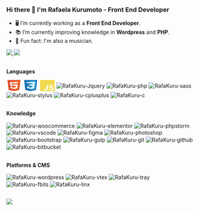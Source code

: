 ### Hi there 👋 I'm Rafaela Kurumoto - Front End Developer

- 🖥️ I’m currently working as a **Front End Developer**.
- 📚 I’m currently improving knowledge in **Wordpress** and **PHP**.
- 🎹 Fun fact: I'm also a musician.

<div>
  <a href="https://github.com/RafaKuru">
    <img width="500" src="https://github-readme-stats.vercel.app/api?username=RafaKuru&show_icons=true&theme=dracula&include_all_commits=true&count_private=true"/>
    <img width="500" src="https://github-readme-stats.vercel.app/api/top-langs/?username=RafaKuru&layout=compact&langs_count=10&theme=dracula"/>
  </a>
</div>

<div style="display: inline-block"><br>
    <p><strong>Languages</strong></p>
    <img align="center" alt="RafaKuru-HTML" height="30" width="40" src="https://raw.githubusercontent.com/devicons/devicon/master/icons/html5/html5-original.svg" alt="HTML5" title="HTML5">
    <img align="center" alt="RafaKuru-CSS" height="30" width="40" src="https://raw.githubusercontent.com/devicons/devicon/master/icons/css3/css3-original.svg" alt="CSS3" title="CSS3">
    <img align="center" alt="RafaKuru-Js" height="30" width="40" src="https://raw.githubusercontent.com/devicons/devicon/master/icons/javascript/javascript-plain.svg" alt="JavaScript" title="JavaScript">
    <img align="center" alt="RafaKuru-Jquery" height="30" width="40" src="https://cdn.jsdelivr.net/gh/devicons/devicon/icons/jquery/jquery-original.svg" alt="jQuery" title="jQuery">
    <img align="center" alt="RafaKuru-php" height="30" width="40" src="https://cdn.jsdelivr.net/gh/devicons/devicon/icons/php/php-original.svg" alt="PHP" title="PHP"/>
    <img align="center" alt="RafaKuru-sass" height="30" width="40" src="https://cdn.jsdelivr.net/gh/devicons/devicon/icons/sass/sass-original.svg" alt="Sass" title="Sass"/>
    <img align="center" alt="RafaKuru-stylus" height="30" width="40" src="https://cdn.jsdelivr.net/gh/devicons/devicon/icons/stylus/stylus-original.svg" alt="Stylus" title="Stylus"/>
    <img align="center" alt="RafaKuru-cplusplus" height="30" width="40" src="https://cdn.jsdelivr.net/gh/devicons/devicon/icons/cplusplus/cplusplus-original.svg" alt="C++" title="C++"/>
    <img align="center" alt="RafaKuru-c" height="30" width="40" src="https://cdn.jsdelivr.net/gh/devicons/devicon/icons/c/c-original.svg" alt="C" title="C"/>
</div>

<div style="display: inline-block"><br>
    <p><strong>Knowledge</strong></p>
    <img align="center" alt="RafaKuru-woocommerce" height="30" width="40" src="https://cdn.jsdelivr.net/gh/devicons/devicon/icons/woocommerce/woocommerce-original.svg" alt="Woocommerce" title="Woocommerce" />
    <img align="center" alt="RafaKuru-elementor" height="35" width="35" src="https://cdn.discordapp.com/attachments/764603203991109714/904069113910001734/elementor.png" alt="Elementor" title="Elementor" /> 
    <img align="center" alt="RafaKuru-phpstorm" height="30" width="40" src="https://cdn.jsdelivr.net/gh/devicons/devicon/icons/phpstorm/phpstorm-original.svg" alt="PhpStorm" title="PhpStorm" />
    <img align="center" alt="RafaKuru-vscode" height="30" width="40" src="https://cdn.jsdelivr.net/gh/devicons/devicon/icons/vscode/vscode-original.svg" alt="VS Code" title="VS Code" />
    <img align="center" alt="RafaKuru-figma" height="30" width="40" src="https://cdn.jsdelivr.net/gh/devicons/devicon/icons/figma/figma-original.svg" alt="Figma" title="Figma" />
    <img align="center" alt="RafaKuru-photoshop" height="30" width="40" src="https://cdn.jsdelivr.net/gh/devicons/devicon/icons/photoshop/photoshop-plain.svg" alt="Photoshop" title="Photoshop" />
    <img align="center" alt="RafaKuru-bootstrap" height="30" width="30" src="https://cdn.jsdelivr.net/gh/devicons/devicon/icons/bootstrap/bootstrap-plain.svg" alt="Bootstrap" title="Bootstrap" />
    <img align="center" alt="RafaKuru-gulp" height="30" width="30" src="https://cdn.jsdelivr.net/gh/devicons/devicon/icons/gulp/gulp-plain.svg" alt="Gulp" title="Gulp" />
    <img align="center" alt="RafaKuru-git" height="30" width="40" src="https://cdn.jsdelivr.net/gh/devicons/devicon/icons/git/git-original.svg" alt="Git" title="Git" />
    <img align="center" alt="RafaKuru-github" height="30" width="40" src="https://cdn.jsdelivr.net/gh/devicons/devicon/icons/github/github-original.svg" alt="GitHub" title="GitHub" />
    <img align="center" alt="RafaKuru-bitbucket" height="30" width="40" src="https://cdn.jsdelivr.net/gh/devicons/devicon/icons/bitbucket/bitbucket-original.svg" alt="Bitbucket" title="Bitbucket" />
</div>

<div style="display: inline-block"><br>
    <p><strong>Platforms & CMS</strong></p>
    <img align="center" alt="RafaKuru-wordpress" height="40" width="40" src="https://cdn.discordapp.com/attachments/692027371003314239/887316902333001758/wordpress.png" alt="WordPress" title="WordPress" />
    <img align="center" alt="RafaKuru-vtex" height="40" width="80" src="https://cdn.discordapp.com/attachments/764603203991109714/904062694083158106/vtex.png" alt="VTEX" title="VTEX"/>
    <img align="center" alt="RafaKuru-tray" style="margin-right:15px" height="30" width="60" src="https://cdn.discordapp.com/attachments/764603203991109714/904063299371552768/tray.png" alt="Tray" title="Tray"/>
    <img align="center" alt="RafaKuru-fbits" height="30" width="80" src="https://cdn.discordapp.com/attachments/764603203991109714/904063294258675833/FBITS.png" alt="Fbits" title="Fbits"/>
    <img align="center" alt="RafaKuru-linx" height="40" width="80" src="https://cdn.discordapp.com/attachments/764603203991109714/904064555330732132/linx.png" alt="Linx" title="Linx"/>
</div>

##

<div> 
    <a href="https://www.linkedin.com/in/rafaela-kurumoto/" target="_blank"><img src="https://img.shields.io/badge/-LinkedIn-%230077B5?style=for-the-badge&logo=linkedin&logoColor=white" target="_blank"></a> 
</div>

